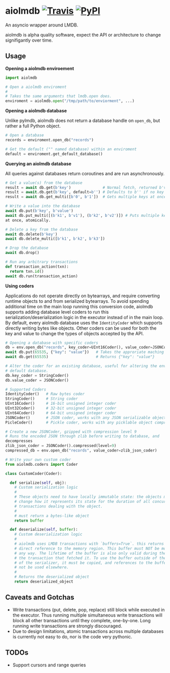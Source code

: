 # aiolmdb [![Travis](https://travis-ci.org/james7132/aiolmdb.svg?branch=master)](https://travis-ci.org/james7132/aiolmdb) [![PyPI](https://img.shields.io/pypi/v/aiolmdb.svg)](https://pypi.org/project/aiolmdb/)

An asyncio wrapper around LMDB.

aiolmdb is alpha quality software, expect the API or architecture to change
signifigantly over time.

## Usage

**Opening a aiolmdb enviroement**

```python
import aiolmdb

# Open a aiolmdb enviroment
#
# Takes the same arguments that lmdb.open does.
enviroment = aiolmdb.open("/tmp/path/to/enviorment", ...)
```

**Opening a aiolmdb database**

Unlike pylmdb, aiolmdb does not return a database handle on `open_db`, but
rather a full Python object.

```python
# Open a database
records = enviroment.open_db("records")

# Get the default ("" named database) within an enviroment
default = enviroment.get_default_database()
```

**Querying an aiolmdb database**

All queries against databases return coroutines and are run asynchronously.

```python
# Get a value(s) from the database
result = await db.get(b'key')              # Normal fetch, returned b'value'
result = await.db.get(b'key', default=b'') # Defaults to b'' if no key is found
result = await db.get_multi([b'0', b'1'])  # Gets multiple keys at once

# Write a value into the database
await db.put(b'key', b'value')
await db.put_multi([(b'k1', b'v1'), (b'k2', b'v2')]) # Puts multiple key-values
at once, atomically.

# Delete a key from the database
await db.delete(b'key')
await db.delete_multi([b'k1', b'k2', b'k3'])

# Drop the database
await db.drop()

# Run any arbitrary transactions
def transaction_action(txn):
  return txn.id()
await db.run(transaction_action)
```

**Using coders**

Applications do not operate directly on bytearrays, and require converting
runtime objects to and from serialized bytearrays. To avoid spending additional
time on the main loop running this conversion code, aiolmdb supports adding
database level coders to run this serialization/deserialization logic in the
executor instead of in the main loop. By default, every aiolmdb database uses
the `IdentityCoder` which supports directly writing bytes like objects. Other
coders can be used for both the key and value to change the types of objects
accepted by the API.

```python
# Opening a database with specific coders
db = env.open_db("records", key_coder=UInt16Coder(), value_coder=JSONCoder())
await db.put(65535, {"key": "value"})   # Takes the approriate maching keys
await db.get(65535)                     # Returns {"key": "value"}

# Alter the coder for an existing database, useful for altering the enviroment
# default database.
db.key_coder = StringCoder()
db.value_coder = JSONCoder()

# Supported Coders
IdentityCoder()   # Raw bytes coder
StringCoder()     # String coder
UInt16Coder()     # 16-bit unsigned integer coder
UInt32Coder()     # 32-bit unsigned integer coder
UInt64Coder()     # 64-bit unsigned integer coder
JSONCoder()       # JSON coder, works with any JSON serializable object
PicleCoder()      # Pickle coder, works with any picklable object compression

# Create a new JSONCoder, gzipped with compression level 9
# Runs the encoded JSON through zlib before writing to database, and
decompresses
zlib_json_coder = JSONCoder().compressed(level=9)
compressed_db = env.open_db("records", value_coder=zlib_json_coder)

# Write your own custom coder
from aiolmdb.coders import Coder

class CustomCoder(Coder):

  def serialize(self, obj):
    # Custom serialization logic
    #
    # These objects need to have locally immutable state: the objects must not
    # change how it represents its state for the duration of all concurrent
    # transactions dealing with the object.
    #
    # must return a bytes-like object
    return buffer

  def deserialize(self, buffer):
    # Custom deserialization logic
    #
    # aiolmdb uses LMDB transactions with `buffers=True`. this returns a
    # direct reference to the memory region. This buffer must NOT be modified in
    # any way. The lifetime of the buffer is also only valid during the scope of
    # the transaction that fetched it. To use the buffer outside of the context
    # of the serializer, it must be copied, and references to the buffer must
    # not be used elsewhere.
    #
    # Returns the deserialized object
    return deserialized_object
```

## Caveats and Gotchas

 * Write transactions (put, delete, pop, replace) still block while executed in
   the executor. Thus running multiple simultaneous write transactions will
   block all other transactions until they complete, one-by-one. Long running
   write transactions are strongly discouraged.
 * Due to design limitations, atomic transactions across multiple databases is
   currently not easy to do, nor is the code very pythonic.

## TODOs

 * Support cursors and range queries
